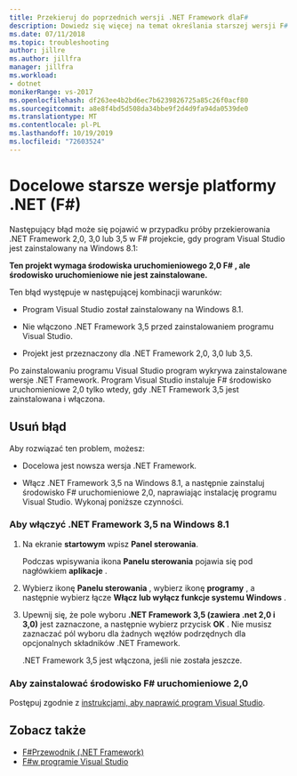 ```yaml
---
title: Przekieruj do poprzednich wersji .NET Framework dlaF#
description: Dowiedz się więcej na temat określania starszej wersji F# .NET Framework podczas korzystania z programu w programie Visual Studio.
ms.date: 07/11/2018
ms.topic: troubleshooting
author: jillre
ms.author: jillfra
manager: jillfra
ms.workload:
- dotnet
monikerRange: vs-2017
ms.openlocfilehash: df263ee4b2bd6ec7b6239826725a85c26f0acf80
ms.sourcegitcommit: a8e8f4bd5d508da34bbe9f2d4d9fa94da0539de0
ms.translationtype: MT
ms.contentlocale: pl-PL
ms.lasthandoff: 10/19/2019
ms.locfileid: "72603524"
---
```

# <a name="target-older-versions-of-net-f"></a>Docelowe starsze wersje platformy .NET (F#)

Następujący błąd może się pojawić w przypadku próby przekierowania .NET Framework 2,0, 3,0 lub 3,5 w F# projekcie, gdy program Visual Studio jest zainstalowany na Windows 8.1:

**Ten projekt wymaga środowiska uruchomieniowego 2,0 F# , ale środowisko uruchomieniowe nie jest zainstalowane.**

Ten błąd występuje w następującej kombinacji warunków:

- Program Visual Studio został zainstalowany na Windows 8.1.

- Nie włączono .NET Framework 3,5 przed zainstalowaniem programu Visual Studio.

- Projekt jest przeznaczony dla .NET Framework 2,0, 3,0 lub 3,5.

Po zainstalowaniu programu Visual Studio program wykrywa zainstalowane wersje .NET Framework. Program Visual Studio instaluje F# środowisko uruchomieniowe 2,0 tylko wtedy, gdy .NET Framework 3,5 jest zainstalowana i włączona.

## <a name="resolve-the-error"></a>Usuń błąd

Aby rozwiązać ten problem, możesz:

- Docelowa jest nowsza wersja .NET Framework.

- Włącz .NET Framework 3,5 na Windows 8.1, a następnie zainstaluj środowisko F# uruchomieniowe 2,0, naprawiając instalację programu Visual Studio. Wykonaj poniższe czynności.

### <a name="to-enable-the-net-framework-35-on-windows-81"></a>Aby włączyć .NET Framework 3,5 na Windows 8.1

1. Na ekranie **startowym** wpisz **Panel sterowania**.

   Podczas wpisywania ikona **Panelu sterowania** pojawia się pod nagłówkiem **aplikacje** .

2. Wybierz ikonę **Panelu sterowania** , wybierz ikonę **programy** , a następnie wybierz łącze **Włącz lub wyłącz funkcje systemu Windows** .

3. Upewnij się, że pole wyboru **.NET Framework 3,5 (zawiera .net 2,0 i 3,0)** jest zaznaczone, a następnie wybierz przycisk **OK** . Nie musisz zaznaczać pól wyboru dla żadnych węzłów podrzędnych dla opcjonalnych składników .NET Framework.

   .NET Framework 3,5 jest włączona, jeśli nie została jeszcze.

### <a name="to-install-the-f-20-runtime"></a>Aby zainstalować środowisko F# uruchomieniowe 2,0

Postępuj zgodnie z [instrukcjami, aby naprawić program Visual Studio](../install/repair-visual-studio.md).

## <a name="see-also"></a>Zobacz także

- [F#Przewodnik (.NET Framework)](/dotnet/fsharp/)
- [F#w programie Visual Studio](fsharp-visual-studio.md)